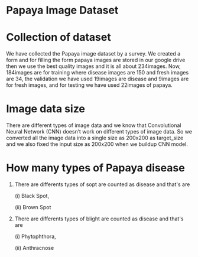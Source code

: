 # Papaya Image Dataset
# Collection of dataset
We have collected the Papaya image dataset by a survey. We created a form and for filling the form papaya images are stored in our google drive then we use the best quality images and it is all about 234images.
Now, 184images are for training where disease images are 150 and fresh images are 34, the validation we have used 19images are disease and 9images are for fresh images, and for testing we have used 22images of papaya.

# Image data size
There are different types of image data and we know that Convolutional Neural Network (CNN) doesn’t work on different types of image data.
 So we converted all the image data into a single size as 200x200 as target_size and we also fixed the input size as 200x200 when we buildup CNN model. 
 
 # How many types of Papaya disease  
1. There are differents types of sopt are counted as disease and that's are

   (i) Black Spot,
   
   (ii) Brown Spot
1. There are differents types of blight are counted as disease and that's are

   (i) Phytophthora, 
   
   (ii) Anthracnose
